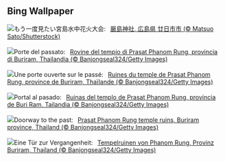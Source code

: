 ## Bing Wallpaper
![](https://www.bing.com/th?id=OHR.Fireworks2024_JA-JP2308803408_UHD.jpg&w=1000)もう一度見たい宮島水中花火大会:&nbsp;&ensp;[厳島神社, 広島県 廿日市市 (© Matsuo Sato/Shutterstock)](https://www.bing.com/th?id=OHR.Fireworks2024_JA-JP2308803408_UHD.jpg)
<br><br/>
![](https://www.bing.com/th?id=OHR.PrasatPhanom_IT-IT5114884058_UHD.jpg&w=1000)Porte del passato:&nbsp;&ensp;[Rovine del tempio di Prasat Phanom Rung, provincia di Buriram, Thailandia (© Banjongseal324/Getty Images)](https://www.bing.com/th?id=OHR.PrasatPhanom_IT-IT5114884058_UHD.jpg)
<br><br/>
![](https://www.bing.com/th?id=OHR.PrasatPhanom_FR-FR7783025478_UHD.jpg&w=1000)Une porte ouverte sur le passé:&nbsp;&ensp;[Ruines du temple de Prasat Phanom Rung, province de Buriram, Thaïlande (© Banjongseal324/Getty Images)](https://www.bing.com/th?id=OHR.PrasatPhanom_FR-FR7783025478_UHD.jpg)
<br><br/>
![](https://www.bing.com/th?id=OHR.PrasatPhanom_ES-ES2130106694_UHD.jpg&w=1000)Portal al pasado:&nbsp;&ensp;[Ruinas del templo de Prasat Phanom Rung, provincia de Buri Ram, Tailandia (© Banjongseal324/Getty Images)](https://www.bing.com/th?id=OHR.PrasatPhanom_ES-ES2130106694_UHD.jpg)
<br><br/>
![](https://www.bing.com/th?id=OHR.PrasatPhanom_EN-GB8973986476_UHD.jpg&w=1000)Doorway to the past:&nbsp;&ensp;[Prasat Phanom Rung temple ruins, Buriram province, Thailand (© Banjongseal324/Getty Images)](https://www.bing.com/th?id=OHR.PrasatPhanom_EN-GB8973986476_UHD.jpg)
<br><br/>
![](https://www.bing.com/th?id=OHR.PrasatPhanom_DE-DE7459210012_UHD.jpg&w=1000)Eine Tür zur Vergangenheit:&nbsp;&ensp;[Tempelruinen von Phanom Rung, Provinz Buriram, Thailand (© Banjongseal324/Getty Images)](https://www.bing.com/th?id=OHR.PrasatPhanom_DE-DE7459210012_UHD.jpg)
<br><br/>
